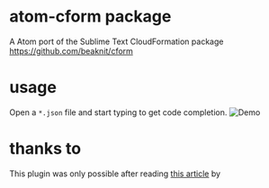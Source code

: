 # atom-cform package

A Atom port of the Sublime Text CloudFormation package https://github.com/beaknit/cform

# usage

Open a ```*.json``` file and start typing to get code completion.
![Demo](.gif)

# thanks to
This plugin was only possible after reading [this article](http://dev.classmethod.jp/cloud/aws/atom-settings-for-creating-a-cfn-template/) by 
